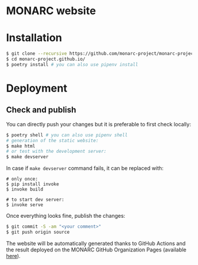 MONARC website
==============

# Installation

```bash
$ git clone --recursive https://github.com/monarc-project/monarc-project.github.io
$ cd monarc-project.github.io/
$ poetry install # you can also use pipenv install
```

# Deployment

## Check and publish

You can directly push your changes but it is preferable to first check locally:

```bash
$ poetry shell # you can also use pipenv shell
# generation of the static website:
$ make html
# or test with the development server:
$ make devserver
```

In case if `make devserver` command fails, it can be replaced with:
```
# only once:
$ pip install invoke
$ invoke build

# to start dev server:
$ invoke serve
```


Once everything looks fine, publish the changes:


```bash
$ git commit -S -am "<your comment>"
$ git push origin source
```

The website will be automatically generated thanks to GitHub Actions and the
result deployed on the MONARC GitHub Organization Pages
(available [here](https://www.monarc.lu)).

